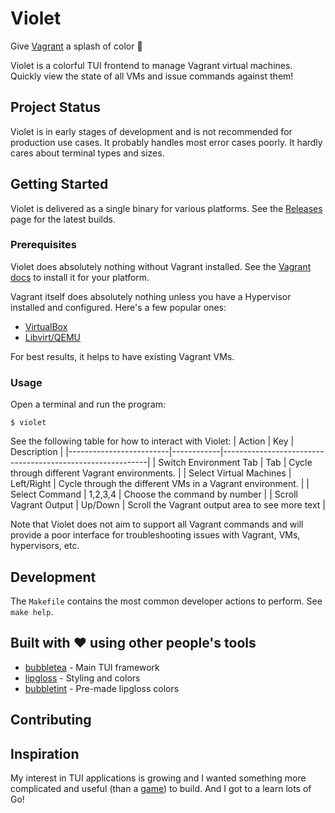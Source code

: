 # Violet
Give [Vagrant](https://developer.hashicorp.com/vagrant) a splash of color :art:

Violet is a colorful TUI frontend to manage Vagrant virtual machines. Quickly view the state of all VMs and issue commands against them!

## Project Status
Violet is in early stages of development and is not recommended for production use cases. It probably handles most error cases poorly. It hardly cares about terminal types and sizes.

## Getting Started

Violet is delivered as a single binary for various platforms. See the [Releases](https://github.com/braheezy/violet/releases) page for the latest builds.

### Prerequisites

Violet does absolutely nothing without Vagrant installed. See the [Vagrant docs](https://developer.hashicorp.com/vagrant/downloads) to install it for your platform.

Vagrant itself does absolutely nothing unless you have a Hypervisor installed and configured. Here's a few popular ones:
- [VirtualBox](https://www.virtualbox.org/)
- [Libvirt/QEMU](https://libvirt.org/)

For best results, it helps to have existing Vagrant VMs.

### Usage
Open a terminal and run the program:

    $ violet

See the following table for how to interact with Violet:
| Action                  | Key        | Description                                               |
|-------------------------|------------|-----------------------------------------------------------|
| Switch Environment Tab  | Tab        | Cycle through different Vagrant environments.             |
| Select Virtual Machines | Left/Right | Cycle through the different VMs in a Vagrant environment. |
| Select Command          | 1,2,3,4    | Choose the command by number                              |
| Scroll Vagrant Output   | Up/Down    | Scroll the Vagrant output area to see more text           |

Note that Violet does not aim to support all Vagrant commands and will provide a poor interface for troubleshooting issues with Vagrant, VMs, hypervisors, etc.

## Development

The `Makefile` contains the most common developer actions to perform. See `make help`.

## Built with :heart: using other people's tools

* [bubbletea](https://github.com/charmbracelet/bubbletea) - Main TUI framework
* [lipgloss](https://github.com/charmbracelet/lipgloss) - Styling and colors
* [bubbletint](https://github.com/lrstanley/bubbletint) - Pre-made lipgloss colors

## Contributing

## Inspiration
My interest in TUI applications is growing and I wanted something more complicated and useful (than a [game](https://github.com/braheezy/hangman)) to build. And I got to a learn lots of Go!
